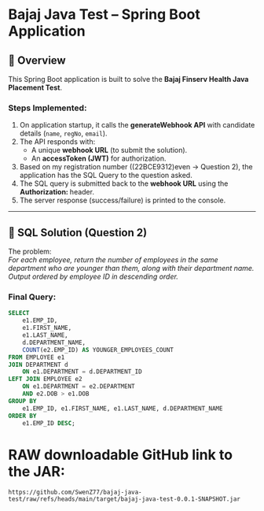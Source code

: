# Bajaj Java Test – Spring Boot Application

## 📌 Overview
This Spring Boot application is built to solve the **Bajaj Finserv Health Java Placement Test**.  

### Steps Implemented:
1. On application startup, it calls the **generateWebhook API** with candidate details (`name`, `regNo`, `email`).  
2. The API responds with:
   - A unique **webhook URL** (to submit the solution).  
   - An **accessToken (JWT)** for authorization.  
3. Based on my registration number ((22BCE9312)even → Question 2), the application has the SQL Query to the question asked.  
4. The SQL query is submitted back to the **webhook URL** using the **Authorization: <JWT>** header.  
5. The server response (success/failure) is printed to the console.  

---

## 📝 SQL Solution (Question 2)

The problem:  
*For each employee, return the number of employees in the same department who are younger than them, along with their department name. Output ordered by employee ID in descending order.*  

### Final Query:
```sql
SELECT 
    e1.EMP_ID,
    e1.FIRST_NAME,
    e1.LAST_NAME,
    d.DEPARTMENT_NAME,
    COUNT(e2.EMP_ID) AS YOUNGER_EMPLOYEES_COUNT
FROM EMPLOYEE e1
JOIN DEPARTMENT d 
    ON e1.DEPARTMENT = d.DEPARTMENT_ID
LEFT JOIN EMPLOYEE e2 
    ON e1.DEPARTMENT = e2.DEPARTMENT
    AND e2.DOB > e1.DOB
GROUP BY 
    e1.EMP_ID, e1.FIRST_NAME, e1.LAST_NAME, d.DEPARTMENT_NAME
ORDER BY 
    e1.EMP_ID DESC;
```

# RAW downloadable GitHub link to the JAR:
```link
https://github.com/SwenZ77/bajaj-java-test/raw/refs/heads/main/target/bajaj-java-test-0.0.1-SNAPSHOT.jar
```

